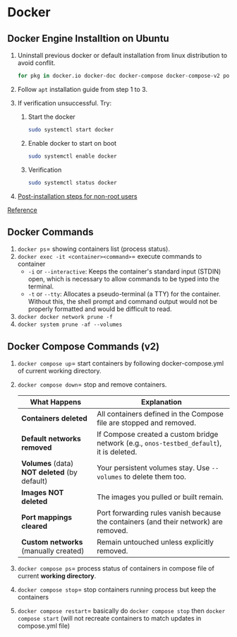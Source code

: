 # Docker 
## Docker Engine Installtion on Ubuntu
1. Uninstall previous docker or default installation from linux distribution to avoid conflit.
    ```bash
    for pkg in docker.io docker-doc docker-compose docker-compose-v2 podman-docker containerd runc; do sudo apt-get remove $pkg; done
    ```
2. Follow `apt` installation guide from step 1 to 3.

3. If verification unsuccessful. Try:
    1. Start the docker
        ```bash
        sudo systemctl start docker
        ```
    2. Enable docker to start on boot
        ```bash
        sudo systemctl enable docker
        ```
    3. Verification
        ```bash
        sudo systemctl status docker
        ```

4. [Post-installation steps for non-root users](https://docs.docker.com/engine/install/linux-postinstall/)

[Reference](https://docs.docker.com/engine/install/ubuntu/#install-using-the-repository)


## Docker Commands
1. `docker ps`= showing containers list (process status).
2. `docker exec -it <container><command>`= execute commands to container
    - `-i` or `--interactive`: Keeps the container's standard input (STDIN) open, which is necessary to allow commands to be typed into the terminal.
    - `-t` or `--tty`: Allocates a pseudo-terminal (a TTY) for the container. Without this, the shell prompt and command output would not be properly formatted and would be difficult to read.
3. `docker docker network prune -f`
4. `docker system prune -af --volumes`
## Docker Compose Commands (v2)
1. `docker compose up`= start containers by following docker-compose.yml of current working directory.
2. `docker compose down`= stop and remove containers.

    | What Happens                                    | Explanation                                                                               |
    | ----------------------------------------------- | ----------------------------------------------------------------------------------------- |
    | **Containers deleted**                          | All containers defined in the Compose file are stopped and removed.                       |
    | **Default networks removed**                    | If Compose created a custom bridge network (e.g., `onos-testbed_default`), it is deleted. |
    | **Volumes** (data) **NOT deleted** (by default) | Your persistent volumes stay. Use `--volumes` to delete them too.                         |
    | **Images NOT deleted**                          | The images you pulled or built remain.                                                    |
    | **Port mappings cleared**                       | Port forwarding rules vanish because the containers (and their network) are removed.      |
    | **Custom networks** (manually created)          | Remain untouched unless explicitly removed.                                               |

3. `docker compose ps`= process status of containers in compose file of current **working directory**.

4. `docker compose stop`= stop containers running process but keep the containers

5. `docker compose restart`= basically do `docker compose stop` then `docker compose start` (will not recreate containers to match updates in compose.yml file)